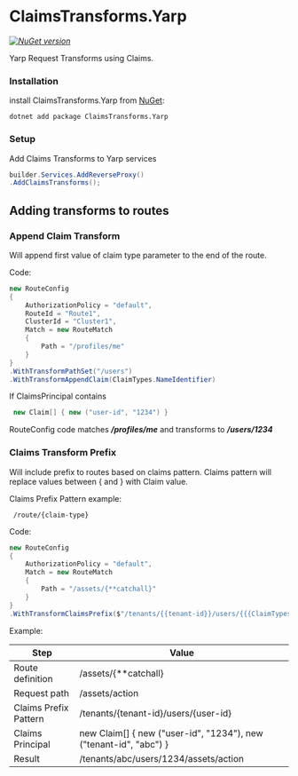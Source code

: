 # ClaimsTransforms.Yarp

_[![NuGet version](https://img.shields.io/nuget/v/ClaimsTransforms.Yarp)](https://www.nuget.org/packages/ClaimsTransforms.Yarp)_

Yarp Request Transforms using Claims.

### Installation

install ClaimsTransforms.Yarp from [NuGet](https://www.nuget.org/packages/ClaimsTransforms.Yarp):

    dotnet add package ClaimsTransforms.Yarp

### Setup

Add Claims Transforms to Yarp services
``` c#
builder.Services.AddReverseProxy()
.AddClaimsTransforms();
```

Adding transforms to routes
--------------------------------


### Append Claim Transform

Will append first value of claim type parameter to the end of the route.


Code:
``` c#
new RouteConfig
{
    AuthorizationPolicy = "default",
    RouteId = "Route1",
    ClusterId = "Cluster1",
    Match = new RouteMatch
    {
        Path = "/profiles/me"
    }
}
.WithTransformPathSet("/users")
.WithTransformAppendClaim(ClaimTypes.NameIdentifier)
```

If ClaimsPrincipal contains 
 
``` c#   
 new Claim[] { new ("user-id", "1234") }
```

RouteConfig code matches ***/profiles/me*** and transforms to ***/users/1234***

### Claims Transform Prefix

Will include prefix to routes based on claims pattern. 
Claims pattern will replace values between { and } with Claim value.

Claims Prefix Pattern example:
   
     /route/{claim-type}


Code:
``` c#
new RouteConfig
{
    AuthorizationPolicy = "default",
    Match = new RouteMatch
    {
        Path = "/assets/{**catchall}"
    }
}
.WithTransformClaimsPrefix($"/tenants/{{tenant-id}}/users/{{{ClaimTypes.NameIdentifier}}}")
```

Example:

| **Step**              | **Value**                                                         |
|-----------------------|-------------------------------------------------------------------|
| Route definition      | /assets/{**catchall}                                              |
| Request path          | /assets/action                                                    |
| Claims Prefix Pattern | /tenants/{tenant-id}/users/{user-id}                              |
| Claims Principal      | new Claim[] { new ("user-id", "1234"), new ("tenant-id", "abc") } |
| Result                | /tenants/abc/users/1234/assets/action                             |